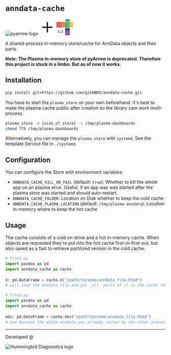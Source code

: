 # `anndata-cache` 

<img src="https://arrow.apache.org/docs/_static/arrow.png" alt="pyarrow logo" height="50"/>
<svg xmlns="http://www.w3.org/2000/svg" class="icon icon-tabler icon-tabler-plus" width="50" height="50" viewBox="0 0 24 24" stroke-width="2" stroke="currentColor" fill="none" stroke-linecap="round" stroke-linejoin="round"><path stroke="none" d="M0 0h24v24H0z" fill="none"/><path d="M12 5l0 14" /><path d="M5 12l14 0" /></svg>
<img src="https://raw.githubusercontent.com/scverse/anndata/main/docs/_static/img/anndata_schema.svg" alt="pyarrow logo" height="50"/>

A shared-process in-memory store/cache for AnnData objects and their parts.

**_Note_: The Plasma in-memory store of pyArrow is deprecated. Therefore this project is stuck in a limbo. But as of now it works.**

## Installation

```bash
pip install git+https://github.com/gitHBDX/anndata-cache.git
```

You have to start the `plasma_store` on your own beforehand. It's best to make the plasma cache public after creation so the library cam work multi-process.

```bash
plasma_store -m {size_of_store} -s /tmp/plasma-dashboards
chmod 775 /tmp/plasma-dashboards
```

Alternatively, you can manage the `plasma_store` with `systemd`. See the template Service file in `./systemd`.

## Configuration

You can configure the Store with environment variables:

- `ANNDATA_CACHE_KILL_ON_FAIL` (default: `true`): Whether to kill the whole app on an plasma error. Useful, if an app was was started after the plasma store was started and should auto-restart.
- `ANNDATA_CACHE_FOLDER`: Location on Disk whether to keep the cold cache
- `ANNDATA_CACHE_PLASMA_LOCATION` (default: `/tmp/plasma-anndata`): Location in-memory where to keep the hot cache

## Usage

The cache consists of a cold on-drive and a hot in-memory cache. When objects are requested they're put into the hot cache first-in-first-out, but also saved as a fast to retrieve partilized version in the cold cache.

```python
# file1.py
import pandas as pd
import anndata_cache as cache

X: pd.DataFrame = cache.X("/path/to/some/anndata_file.h5ad")
# will load the anndata file and put _all_ parts of it in the cache for now but here return only the ad.X expression matrix as a DataFrame
```

```python
# file2.py
import pandas as pd
import anndata_cache as cache

obs: pd.DataFrame = cache.obs("/path/to/some/anndata_file.h5ad")
# now because the whole anndata was already cached by the other process, in this evocation the call to obs is _essentially_ free. If in the mean time the hot cache ran full, this obs is not loaded from the orignal h5ad file but from the cold cache.
```

-----

<p>Developed @</p>
<img src="https://www.hummingbird-diagnostics.com/application/files/4214/6893/9202/logo.png" alt="Hummingbid Diagnostics logo" width="200"/>
